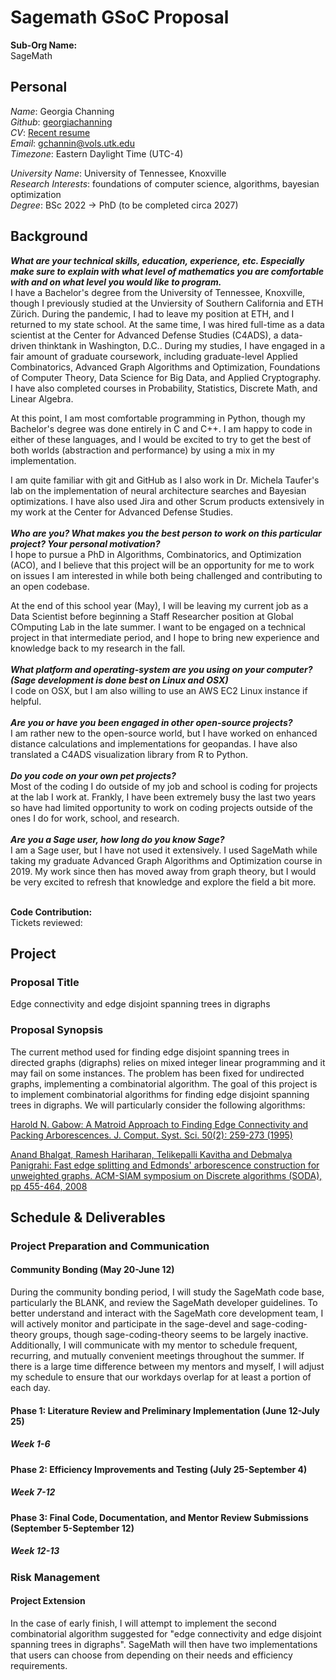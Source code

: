 # Sagemath GSoC Proposal

**Sub-Org Name:** <br>
SageMath <br>

## Personal
*Name*: Georgia Channing <br>
*Github*:  [georgiachanning](https://github.com/georgiachanning) <br>
*CV*: [Recent resume](https://github.com/georgiachanning/Resume/blob/master/gwcresume%20(1).pdf) <br>
*Email*: gchannin@vols.utk.edu <br>
*Timezone*: Eastern Daylight Time (UTC-4) <br>

*University Name*: University of Tennessee, Knoxville <br>
*Research Interests*: foundations of computer science, algorithms, bayesian optimization <br>
*Degree*: BSc 2022 -> PhD (to be completed circa 2027) <br>

## Background

***What are your technical skills, education, experience, etc. Especially make sure to explain with what level of mathematics you are comfortable with and on what level you would like to program.*** <br>
I have a Bachelor's degree from the University of Tennessee, Knoxville, though I previously studied at the Unviersity of Southern California and ETH Zürich. During the pandemic, I had to leave my position at ETH, and I returned to my state school. At the same time, I was hired full-time as a data scientist at the Center for Advanced Defense Studies (C4ADS), a data-driven thinktank in Washington, D.C.. During my studies, I have engaged in a fair amount of graduate coursework, including graduate-level Applied Combinatorics, Advanced Graph Algorithms and Optimization, Foundations of Computer Theory, Data Science for Big Data, and Applied Cryptography. I have also completed courses in Probability, Statistics, Discrete Math, and Linear Algebra. <br>

At this point, I am most comfortable programming in Python, though my Bachelor's degree was done entirely in C and C++. I am happy to code in either of these languages, and I would be excited to try to get the best of both worlds (abstraction and performance) by using a mix in my implementation. 

I am quite familiar with git and GitHub as I also work in Dr. Michela Taufer's lab on the implementation of neural architecture searches and Bayesian optimizations. I have also used Jira and other Scrum products extensively in my work at the Center for Advanced Defense Studies.
<br> <br>
***Who are you? What makes you the best person to work on this particular project? Your personal motivation?*** <br>
I hope to pursue a PhD in Algorithms, Combinatorics, and Optimization (ACO), and I believe that this project will be an opportunity for me to work on issues I am interested in while both being challenged and contributing to an open codebase. 

At the end of this school year (May), I will be leaving my current job as a Data Scientist before beginning a Staff Researcher position at Global COmputing Lab in the late summer. I want to be engaged on a technical project in that intermediate period, and I hope to bring new experience and knowledge back to my research in the fall. <br> <br>
***What platform and operating-system are you using on your computer? (Sage development is done best on Linux and OSX)*** <br>
I code on OSX, but I am also willing to use an AWS EC2 Linux instance if helpful. <br> <br>
***Are you or have you been engaged in other open-source projects?*** <br>
I am rather new to the open-source world, but I have worked on enhanced distance calculations and implementations for geopandas. I have also translated a C4ADS visualization library from R to Python. <br> <br>
***Do you code on your own pet projects?***<br>
Most of the coding I do outside of my job and school is coding for projects at the lab I work at. Frankly, I have been extremely busy the last two years so have had limited opportunity to work on coding projects outside of the ones I do for work, school, and research. <br> <br>
***Are you a Sage user, how long do you know Sage?*** <br>
I am a Sage user, but I have not used it extensively. I used SageMath while taking my graduate Advanced Graph Algorithms and Optimization course in 2019. My work since then has moved away from graph theory, but I would be very excited to refresh that knowledge and explore the field a bit more. <br> <br>


**Code Contribution:** <br>
Tickets reviewed: <br>

## Project
### Proposal Title
Edge connectivity and edge disjoint spanning trees in digraphs 
### Proposal Synopsis
The current method used for finding edge disjoint spanning trees in directed graphs (digraphs) relies on mixed integer linear programming and it may fail on some instances. The problem has been fixed for undirected graphs, implementing a combinatorial algorithm. The goal of this project is to implement combinatorial algorithms for finding edge disjoint spanning trees in digraphs. We will particularly consider the following algorithms: <br>

[Harold N. Gabow: A Matroid Approach to Finding Edge Connectivity and Packing Arborescences. J. Comput. Syst. Sci. 50(2): 259-273 (1995)](https://doi.org/10.1006/jcss.1995.1022) <br>

[Anand Bhalgat, Ramesh Hariharan, Telikepalli Kavitha and Debmalya Panigrahi: Fast edge splitting and Edmonds' arborescence construction for unweighted graphs. ACM-SIAM symposium on Discrete algorithms (SODA), pp 455-464, 2008](https://users.cs.duke.edu/~debmalya/papers/soda08-splitting.pdf)

## Schedule & Deliverables

### Project Preparation and Communication

#### Community Bonding (May 20-June 12)

During the community bonding period, I will study the SageMath code base, particularly the BLANK, and review the SageMath developer guidelines. To better understand and interact with the SageMath core development team, I will actively monitor and participate in the sage-devel and sage-coding-theory groups, though sage-coding-theory seems to be largely inactive. Additionally, I will communicate with my mentor to schedule frequent, recurring, and mutually convenient meetings throughout the summer. If there is a large time difference between my mentors and myself, I will adjust my schedule to ensure that our workdays overlap for at least a portion of each day. 

#### Phase 1: Literature Review and Preliminary Implementation (June 12-July 25)
##### Week 1-6
#### Phase 2: Efficiency Improvements and Testing (July 25-September 4)
##### Week 7-12
#### Phase 3: Final Code, Documentation, and Mentor Review Submissions (September 5-September 12)
##### Week 12-13


### Risk Management
#### Project Extension
In the case of early finish, I will attempt to implement the second combinatorial algorithm suggested for "edge connectivity and edge disjoint spanning trees in digraphs". SageMath will then have two implementations that users can choose from depending on their needs and efficiency requirements.







